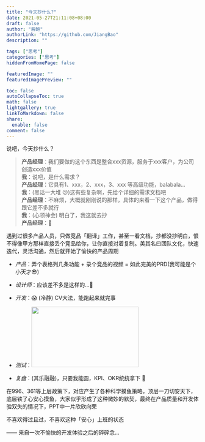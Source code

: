 ```yaml
---
title: "今天抄什么?"
date: 2021-05-27T21:11:08+08:00
draft: false
author: "酱鲍"
authorLink: "https://github.com/JiangBao"
description: ""

tags: ["思考"]
categories: ["思考"]
hiddenFromHomePage: false

featuredImage: ""
featuredImagePreview: ""

toc: false
autoCollapseToc: true
math: false
lightgallery: true
linkToMarkdown: false
share:
  enable: false
comment: false
---
```

说吧，今天抄什么？
<!--more-->

> **产品经理**：我们要做的这个东西是整合xxx资源，服务于xxx客户，为公司创造xxx价值  
> **我**：说吧，是什么需求？  
> **产品经理**：它具有1、xxx，2、xxx，3、xxx 等高级功能，balabala...  
> **我**：(黑话一大堆 :confused:)这有些复杂啊，先给个详细的需求文档吧  
> **产品经理**：不麻烦，大概就刚刚说的那样，具体的来看一下这个产品，做得跟它差不多就行  
> **我**：(心领神会) 明白了，我这就去抄  
> **产品经理**：:handshake:

遇到过很多产品人员，只做竞品「翻译」工作，甚至一看文档，抄都没抄明白，恨不得像甲方那样直接丢个竞品给你，让你直接对着复制。美其名曰团队文化，快速迭代，灵活沟通，然后就开始了愉快的产品周期

* *产品*：弄个表格列几条功能 + 录个竞品的视频 = 如此完美的PRD(我可能是个小天才:sunglasses:)

* *设计师*：应该差不多是这样的...:thinking:

* *开发*：:scream: (冷静) CV大法，能跑起来就完事

* *测试*：<img width=280 height=158 src="https://jiangbao-1258001083.cos.ap-shanghai.myqcloud.com/20200101202935" />

* *复盘*：(其乐融融)，只要我能圆，KPI、OKR统统拿下 :clap:

在996、361等上层政策下，对应产生了各种科学摸鱼策略，顶层一刀切安天下，底层铁了心安心摸鱼，大家似乎形成了这种微妙的默契，最终在产品质量和开发体验双失的情况下，PPT中一片欣欣向荣

不喜欢得过且过，不喜欢这种「安心」上班的状态

—— 来自一次不愉快的开发体验之后的碎碎念...